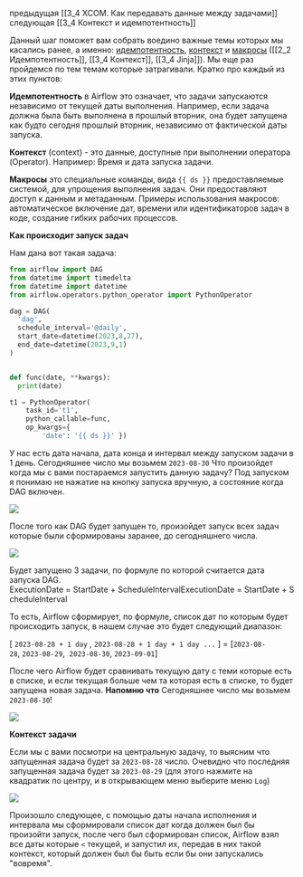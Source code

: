 предыдущая [[3_4 XCOM. Как передавать данные между задачами]]
следующая [[3_4 Контекст и идемпотентность]]

Данный шаг поможет вам собрать воедино важные  темы которых мы касались ранее, а именно: [идемпотентность](https://stepik.org/lesson/556651/step/11?unit=550660), [контекст](https://stepik.org/lesson/559052/step/1?unit=553147) и [макросы](https://stepik.org/lesson/559052/step/3?unit=553147) ([[2_2 Идемпотентность]], [[3_4 Контекст]], [[3_4 Jinja]]). Мы еще раз пройдемся по тем темам которые затрагивали. Кратко про каждый из этих пунктов:

**Идемпотентность** в Airflow это означает, что задачи запускаются независимо от текущей даты выполнения. Например, если задача должна была быть выполнена в прошлый вторник, она будет запущена как будто сегодня прошлый вторник, независимо от фактической даты запуска.

**Контекст** (context) - это данные, доступные при выполнении оператора (Operator). Например: Время и дата запуска задачи.

**Макросы** это специальные команды, вида `{{ ds }}` предоставляемые системой, для упрощения выполнения задач. Они предоставляют доступ к данным и метаданным. Примеры использования макросов: автоматическое включение дат, времени или идентификаторов задач в коде, создание гибких рабочих процессов. 

**Как происходит запуск задач**

Нам дана вот такая задача:

```python
from airflow import DAG
from datetime import timedelta
from datetime import datetime
from airflow.operators.python_operator import PythonOperator

dag = DAG(
  'dag',
  schedule_interval='@daily',
  start_date=datetime(2023,8,27),
  end_date=datetime(2023,9,1)
)


def func(date, **kwargs):
  print(date)

t1 = PythonOperator(
    task_id='t1',
    python_callable=func,
    op_kwargs={
        'date': '{{ ds }}' })
```

У нас есть дата начала, дата конца и интервал между запуском задачи в 1 день. Сегодняшнее число мы возьмем `2023-08-30` Что произойдет когда мы с вами постараемся запустить данную задачу? Под запуском я понимаю не нажатие на кнопку запуска вручную, а состояние когда DAG включен.

![](https://ucarecdn.com/99a87fd9-db26-4380-806a-c9eaf736f0ba/)

После того как DAG будет запущен то, произойдет запуск всех задач которые были сформированы заранее, до сегодняшнего числа.

![](https://ucarecdn.com/5b91c78d-3828-41aa-81a4-d46fd9e740ca/)

Будет запущено 3 задачи, по формуле по которой считается дата запуска DAG. ExecutionDate = StartDate + ScheduleIntervalExecutionDate = StartDate + ScheduleInterval

То есть, Airflow сформирует, по формуле, список дат по которым будет происходить запуск, в нашем случае это будет следующий диапазон:

[ `2023-08-28 + 1 day` , `2023-08-28 + 1 day + 1 day ...` ] = [`2023-08-28`, `2023-08-29`,  `2023-08-30`, `2023-09-01`]

После чего Airflow будет сравнивать текущую дату с теми которые есть в списке, и если текущая больше чем та которая есть в списке, то будет запущена новая задача. **Напомню что** Сегодняшнее число мы возьмем `2023-08-30`!

![](https://ucarecdn.com/daac5955-1864-4d8c-99be-86be282e2d62/)

**Контекст задачи**

Если мы с вами посмотри на центральную задачу, то выясним что запущенная задача будет за `2023-08-28` число. Очевидно что последняя запущенная задача будет за `2023-08-29` (для этого нажмите на квадратик по центру, и в открывающем меню выберите меню `Log`)

![](https://ucarecdn.com/84ad4086-fc03-4dcb-ace8-384d803496ca/)

Произошло следующее, с помощью даты начала исполнения и интервала мы сформировали список дат когда должен был бы произойти запуск, после чего был сформирован список, Airflow взял все даты которые `<` текущей, и запустил их, передав в них такой контекст, который должен был бы быть если бы они запускались "вовремя".